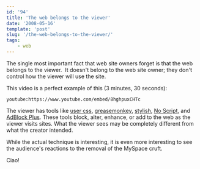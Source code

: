 ```yaml
---
id: '94'
title: 'The web belongs to the viewer'
date: '2008-05-16'
template: 'post'
slug: '/the-web-belongs-to-the-viewer/'
tags:
    - web
---
```


The single most important fact that web site owners forget is that the web
belongs to the viewer.  It doesn't belong to the web site owner; they don't
control how the viewer will use the site.

This video is a perfect example of this (3 minutes, 30 seconds):

`youtube:https://www.youtube.com/embed/8hghpuxCHTc`

<!-- more -->

The viewer has tools like
[user css](http://www.mozilla.org/unix/customizing.html#usercss),
[greasemonkey](https://addons.mozilla.org/en-US/firefox/addon/748),
[stylish](https://addons.mozilla.org/en-US/firefox/addon/2108),
[No Script](https://addons.mozilla.org/en-US/firefox/addon/722), and
[AdBlock Plus](https://addons.mozilla.org/en-US/firefox/addon/1865). These
tools block, alter, enhance, or add to the web as the viewer visits sites.
What the viewer sees may be completely different from what the creator
intended.

While the actual technique is interesting, it is even more interesting to see
the audience's reactions to the removal of the MySpace cruft.

Ciao!
